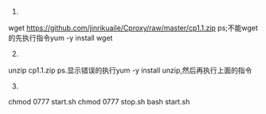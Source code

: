 1.

wget https://github.com/jinrikuaile/Cproxy/raw/master/cp1.1.zip
ps;不能wget的先执行指令yum -y install wget

2.
unzip cp1.1.zip
ps.显示错误的执行yum -y install unzip,然后再执行上面的指令

3.
chmod 0777 start.sh
chmod 0777 stop.sh
bash start.sh
